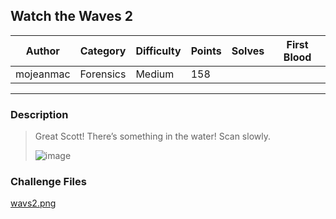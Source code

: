 ## Watch the Waves 2

| Author    | Category  | Difficulty | Points | Solves | First Blood |
| --------- | --------- | ---------- | ------ | ------ | ----------- |
| mojeanmac | Forensics | Medium     | 158    |        |             |

---

### Description

> Great Scott! There’s something in the water! Scan slowly.
> 
> ![image](dist/wavs2.png)

### Challenge Files

[wavs2.png](dist/wavs2.png)
